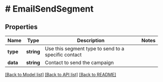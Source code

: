 # # EmailSendSegment

## Properties

Name | Type | Description | Notes
------------ | ------------- | ------------- | -------------
**type** | **string** | Use this segment type to send to a specific contact |
**data** | **string** | Contact to send the campaign |

[[Back to Model list]](../../README.md#models) [[Back to API list]](../../README.md#endpoints) [[Back to README]](../../README.md)

